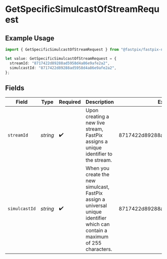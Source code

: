 # GetSpecificSimulcastOfStreamRequest

## Example Usage

```typescript
import { GetSpecificSimulcastOfStreamRequest } from "@fastpix/fastpix-node/models/operations";

let value: GetSpecificSimulcastOfStreamRequest = {
  streamId: "8717422d89288ad5958d4a86e9afe2a2",
  simulcastId: "8717422d89288ad5958d4a86e9afe2a2",
};
```

## Fields

| Field                                                                                                                          | Type                                                                                                                           | Required                                                                                                                       | Description                                                                                                                    | Example                                                                                                                        |
| ------------------------------------------------------------------------------------------------------------------------------ | ------------------------------------------------------------------------------------------------------------------------------ | ------------------------------------------------------------------------------------------------------------------------------ | ------------------------------------------------------------------------------------------------------------------------------ | ------------------------------------------------------------------------------------------------------------------------------ |
| `streamId`                                                                                                                     | *string*                                                                                                                       | :heavy_check_mark:                                                                                                             | Upon creating a new live stream, FastPix assigns a unique identifier to the stream.                                            | 8717422d89288ad5958d4a86e9afe2a2                                                                                               |
| `simulcastId`                                                                                                                  | *string*                                                                                                                       | :heavy_check_mark:                                                                                                             | When you create the new simulcast, FastPix assign a universal unique identifier which can contain a maximum of 255 characters. | 8717422d89288ad5958d4a86e9afe2a2                                                                                               |